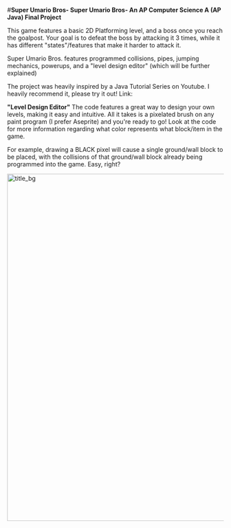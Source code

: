 #**Super Umario Bros- Super Umario Bros- An AP Computer Science A (AP Java) Final Project**

This game features a basic 2D Platforming level, and a boss once you reach the goalpost. Your goal is to defeat the boss by attacking it 3 times, while it has different "states"/features that make it harder to attack it.

Super Umario Bros. features programmed collisions, pipes, jumping mechanics, powerups, and a "level design editor" (which will be further explained)

The project was heavily inspired by a Java Tutorial Series on Youtube. I heavily recommend it, please try it out! 
Link: [](https://www.youtube.com/watch?v=IoZg4dJ4Ksk&list=PL0k-vA0349lFudGAz91Vj3kgcTFj2ZgJO)

**"Level Design Editor"**
The code features a great way to design your own levels, making it easy and intuitive. All it takes is a pixelated brush on any paint program (I prefer Aseprite) and you're ready to go! Look at the code for more information regarding what color represents what block/item in the game. 

For example, drawing a BLACK pixel will cause a single ground/wall block to be placed, with the collisions of that ground/wall block already being programmed into the game. Easy, right?

<img width="808" alt="title_bg" src="https://github.com/Firespark234/umario-bros/assets/101839296/c710e980-afa7-4215-9a2f-ee6d4a4a8057">
